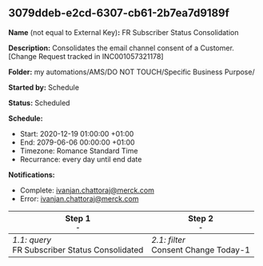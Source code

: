 ## 3079ddeb-e2cd-6307-cb61-2b7ea7d9189f

**Name** (not equal to External Key)**:** FR Subscriber Status Consolidation

**Description:** Consolidates the email channel consent of a Customer.
[Change Request tracked in INC001057321178]

**Folder:** my automations/AMS/DO NOT TOUCH/Specific Business Purpose/

**Started by:** Schedule

**Status:** Scheduled

**Schedule:**

* Start: 2020-12-19 01:00:00 +01:00
* End: 2079-06-06 00:00:00 +01:00
* Timezone: Romance Standard Time
* Recurrance: every day until end date

**Notifications:**

* Complete: ivanjan.chattoraj@merck.com
* Error: ivanjan.chattoraj@merck.com

| Step 1<br>_<small>-</small>_ | Step 2<br>_<small>-</small>_ |
| --- | --- |
| _1.1: query_<br>FR Subscriber Status Consolidated | _2.1: filter_<br>Consent Change Today-1 |

